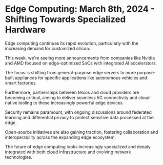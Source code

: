 # Edge Computing: March 8th, 2024 - Shifting Towards Specialized Hardware

Edge computing continues its rapid evolution, particularly with the increasing demand for customized silicon.

This week, we're seeing more announcements from companies like Nvidia and AMD focused on edge-optimized SoCs with integrated AI accelerators.

The focus is shifting from general-purpose edge servers to more purpose-built appliances for specific applications like autonomous vehicles and smart factories.

Furthermore, partnerships between telcos and cloud providers are becoming critical, aiming to deliver seamless 5G connectivity and cloud-native tooling to these increasingly powerful edge devices.

Security remains paramount, with ongoing discussions around federated learning and differential privacy to protect sensitive data processed at the edge.

Open-source initiatives are also gaining traction, fostering collaboration and interoperability across the expanding edge ecosystem.

The future of edge computing looks increasingly specialized and deeply integrated with both cloud infrastructure and evolving network technologies.

